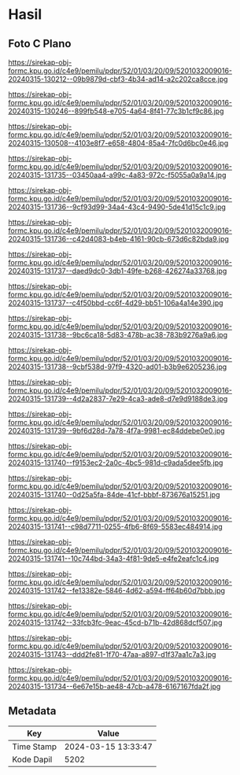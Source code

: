# Hasil

## Foto C Plano

https://sirekap-obj-formc.kpu.go.id/c4e9/pemilu/pdpr/52/01/03/20/09/5201032009016-20240315-130212--09b9879d-cbf3-4b34-ad14-a2c202ca8cce.jpg

https://sirekap-obj-formc.kpu.go.id/c4e9/pemilu/pdpr/52/01/03/20/09/5201032009016-20240315-130246--899fb548-e705-4a64-8f41-77c3b1cf9c86.jpg

https://sirekap-obj-formc.kpu.go.id/c4e9/pemilu/pdpr/52/01/03/20/09/5201032009016-20240315-130508--4103e8f7-e658-4804-85a4-7fc0d6bc0e46.jpg

https://sirekap-obj-formc.kpu.go.id/c4e9/pemilu/pdpr/52/01/03/20/09/5201032009016-20240315-131735--03450aa4-a99c-4a83-972c-f5055a0a9a14.jpg

https://sirekap-obj-formc.kpu.go.id/c4e9/pemilu/pdpr/52/01/03/20/09/5201032009016-20240315-131736--9cf93d99-34a4-43c4-9490-5de41d15c1c9.jpg

https://sirekap-obj-formc.kpu.go.id/c4e9/pemilu/pdpr/52/01/03/20/09/5201032009016-20240315-131736--c42d4083-b4eb-4161-90cb-673d6c82bda9.jpg

https://sirekap-obj-formc.kpu.go.id/c4e9/pemilu/pdpr/52/01/03/20/09/5201032009016-20240315-131737--daed9dc0-3db1-49fe-b268-426274a33768.jpg

https://sirekap-obj-formc.kpu.go.id/c4e9/pemilu/pdpr/52/01/03/20/09/5201032009016-20240315-131737--c4f50bbd-cc6f-4d29-bb51-106a4a14e390.jpg

https://sirekap-obj-formc.kpu.go.id/c4e9/pemilu/pdpr/52/01/03/20/09/5201032009016-20240315-131738--9bc6ca18-5d83-478b-ac38-783b9276a9a6.jpg

https://sirekap-obj-formc.kpu.go.id/c4e9/pemilu/pdpr/52/01/03/20/09/5201032009016-20240315-131738--9cbf538d-97f9-4320-ad01-b3b9e6205236.jpg

https://sirekap-obj-formc.kpu.go.id/c4e9/pemilu/pdpr/52/01/03/20/09/5201032009016-20240315-131739--4d2a2837-7e29-4ca3-ade8-d7e9d9188de3.jpg

https://sirekap-obj-formc.kpu.go.id/c4e9/pemilu/pdpr/52/01/03/20/09/5201032009016-20240315-131739--9bf6d28d-7a78-4f7a-9981-ec84ddebe0e0.jpg

https://sirekap-obj-formc.kpu.go.id/c4e9/pemilu/pdpr/52/01/03/20/09/5201032009016-20240315-131740--f9153ec2-2a0c-4bc5-981d-c9ada5dee5fb.jpg

https://sirekap-obj-formc.kpu.go.id/c4e9/pemilu/pdpr/52/01/03/20/09/5201032009016-20240315-131740--0d25a5fa-84de-41cf-bbbf-873676a15251.jpg

https://sirekap-obj-formc.kpu.go.id/c4e9/pemilu/pdpr/52/01/03/20/09/5201032009016-20240315-131741--c98d7711-0255-4fb6-8f69-5583ec484914.jpg

https://sirekap-obj-formc.kpu.go.id/c4e9/pemilu/pdpr/52/01/03/20/09/5201032009016-20240315-131741--10c744bd-34a3-4f81-9de5-e4fe2eafc1c4.jpg

https://sirekap-obj-formc.kpu.go.id/c4e9/pemilu/pdpr/52/01/03/20/09/5201032009016-20240315-131742--fe13382e-5846-4d62-a594-ff64b60d7bbb.jpg

https://sirekap-obj-formc.kpu.go.id/c4e9/pemilu/pdpr/52/01/03/20/09/5201032009016-20240315-131742--33fcb3fc-9eac-45cd-b71b-42d868dcf507.jpg

https://sirekap-obj-formc.kpu.go.id/c4e9/pemilu/pdpr/52/01/03/20/09/5201032009016-20240315-131743--ddd2fe81-1f70-47aa-a897-d1f37aa1c7a3.jpg

https://sirekap-obj-formc.kpu.go.id/c4e9/pemilu/pdpr/52/01/03/20/09/5201032009016-20240315-131734--6e67e15b-ae48-47cb-a478-6167167fda2f.jpg


## Metadata

| Key        | Value               |
| ---------- | ------------------- |
| Time Stamp | 2024-03-15 13:33:47 |
| Kode Dapil | 5202                |



